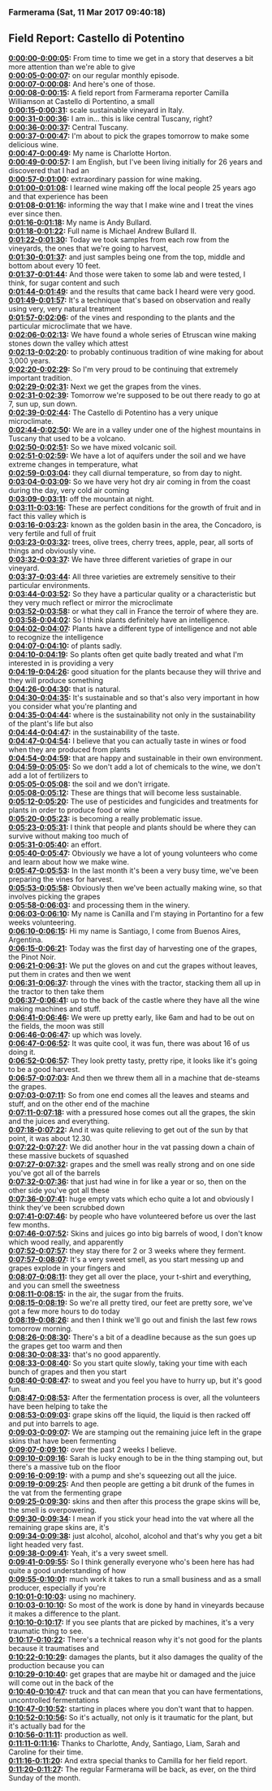 ### Farmerama  (Sat, 11 Mar 2017 09:40:18)
## Field Report: Castello di Potentino  
**[0:00:00-0:00:05](https://soundcloud.com/farmerama-radio/farmerama-field-report-castello-di-potentino#t=0:00:00):**  From time to time we get in a story that deserves a bit more attention than we're able to give  
**[0:00:05-0:00:07](https://soundcloud.com/farmerama-radio/farmerama-field-report-castello-di-potentino#t=0:00:05):**  on our regular monthly episode.  
**[0:00:07-0:00:08](https://soundcloud.com/farmerama-radio/farmerama-field-report-castello-di-potentino#t=0:00:07):**  And here's one of those.  
**[0:00:08-0:00:15](https://soundcloud.com/farmerama-radio/farmerama-field-report-castello-di-potentino#t=0:00:08):**  A field report from Farmerama reporter Camilla Williamson at Castello di Portentino, a small  
**[0:00:15-0:00:31](https://soundcloud.com/farmerama-radio/farmerama-field-report-castello-di-potentino#t=0:00:15):**  scale sustainable vineyard in Italy.  
**[0:00:31-0:00:36](https://soundcloud.com/farmerama-radio/farmerama-field-report-castello-di-potentino#t=0:00:31):**  I am in... this is like central Tuscany, right?  
**[0:00:36-0:00:37](https://soundcloud.com/farmerama-radio/farmerama-field-report-castello-di-potentino#t=0:00:36):**  Central Tuscany.  
**[0:00:37-0:00:47](https://soundcloud.com/farmerama-radio/farmerama-field-report-castello-di-potentino#t=0:00:37):**  I'm about to pick the grapes tomorrow to make some delicious wine.  
**[0:00:47-0:00:49](https://soundcloud.com/farmerama-radio/farmerama-field-report-castello-di-potentino#t=0:00:47):**  My name is Charlotte Horton.  
**[0:00:49-0:00:57](https://soundcloud.com/farmerama-radio/farmerama-field-report-castello-di-potentino#t=0:00:49):**  I am English, but I've been living initially for 26 years and discovered that I had an  
**[0:00:57-0:01:00](https://soundcloud.com/farmerama-radio/farmerama-field-report-castello-di-potentino#t=0:00:57):**  extraordinary passion for wine making.  
**[0:01:00-0:01:08](https://soundcloud.com/farmerama-radio/farmerama-field-report-castello-di-potentino#t=0:01:00):**  I learned wine making off the local people 25 years ago and that experience has been  
**[0:01:08-0:01:16](https://soundcloud.com/farmerama-radio/farmerama-field-report-castello-di-potentino#t=0:01:08):**  informing the way that I make wine and I treat the vines ever since then.  
**[0:01:16-0:01:18](https://soundcloud.com/farmerama-radio/farmerama-field-report-castello-di-potentino#t=0:01:16):**  My name is Andy Bullard.  
**[0:01:18-0:01:22](https://soundcloud.com/farmerama-radio/farmerama-field-report-castello-di-potentino#t=0:01:18):**  Full name is Michael Andrew Bullard II.  
**[0:01:22-0:01:30](https://soundcloud.com/farmerama-radio/farmerama-field-report-castello-di-potentino#t=0:01:22):**  Today we took samples from each row from the vineyards, the ones that we're going to harvest,  
**[0:01:30-0:01:37](https://soundcloud.com/farmerama-radio/farmerama-field-report-castello-di-potentino#t=0:01:30):**  and just samples being one from the top, middle and bottom about every 10 feet.  
**[0:01:37-0:01:44](https://soundcloud.com/farmerama-radio/farmerama-field-report-castello-di-potentino#t=0:01:37):**  And those were taken to some lab and were tested, I think, for sugar content and such  
**[0:01:44-0:01:49](https://soundcloud.com/farmerama-radio/farmerama-field-report-castello-di-potentino#t=0:01:44):**  and the results that came back I heard were very good.  
**[0:01:49-0:01:57](https://soundcloud.com/farmerama-radio/farmerama-field-report-castello-di-potentino#t=0:01:49):**  It's a technique that's based on observation and really using very, very natural treatment  
**[0:01:57-0:02:06](https://soundcloud.com/farmerama-radio/farmerama-field-report-castello-di-potentino#t=0:01:57):**  of the vines and responding to the plants and the particular microclimate that we have.  
**[0:02:06-0:02:13](https://soundcloud.com/farmerama-radio/farmerama-field-report-castello-di-potentino#t=0:02:06):**  We have found a whole series of Etruscan wine making stones down the valley which attest  
**[0:02:13-0:02:20](https://soundcloud.com/farmerama-radio/farmerama-field-report-castello-di-potentino#t=0:02:13):**  to probably continuous tradition of wine making for about 3,000 years.  
**[0:02:20-0:02:29](https://soundcloud.com/farmerama-radio/farmerama-field-report-castello-di-potentino#t=0:02:20):**  So I'm very proud to be continuing that extremely important tradition.  
**[0:02:29-0:02:31](https://soundcloud.com/farmerama-radio/farmerama-field-report-castello-di-potentino#t=0:02:29):**  Next we get the grapes from the vines.  
**[0:02:31-0:02:39](https://soundcloud.com/farmerama-radio/farmerama-field-report-castello-di-potentino#t=0:02:31):**  Tomorrow we're supposed to be out there ready to go at 7, sun up, sun down.  
**[0:02:39-0:02:44](https://soundcloud.com/farmerama-radio/farmerama-field-report-castello-di-potentino#t=0:02:39):**  The Castello di Potentino has a very unique microclimate.  
**[0:02:44-0:02:50](https://soundcloud.com/farmerama-radio/farmerama-field-report-castello-di-potentino#t=0:02:44):**  We are in a valley under one of the highest mountains in Tuscany that used to be a volcano.  
**[0:02:50-0:02:51](https://soundcloud.com/farmerama-radio/farmerama-field-report-castello-di-potentino#t=0:02:50):**  So we have mixed volcanic soil.  
**[0:02:51-0:02:59](https://soundcloud.com/farmerama-radio/farmerama-field-report-castello-di-potentino#t=0:02:51):**  We have a lot of aquifers under the soil and we have extreme changes in temperature, what  
**[0:02:59-0:03:04](https://soundcloud.com/farmerama-radio/farmerama-field-report-castello-di-potentino#t=0:02:59):**  they call diurnal temperature, so from day to night.  
**[0:03:04-0:03:09](https://soundcloud.com/farmerama-radio/farmerama-field-report-castello-di-potentino#t=0:03:04):**  So we have very hot dry air coming in from the coast during the day, very cold air coming  
**[0:03:09-0:03:11](https://soundcloud.com/farmerama-radio/farmerama-field-report-castello-di-potentino#t=0:03:09):**  off the mountain at night.  
**[0:03:11-0:03:16](https://soundcloud.com/farmerama-radio/farmerama-field-report-castello-di-potentino#t=0:03:11):**  These are perfect conditions for the growth of fruit and in fact this valley which is  
**[0:03:16-0:03:23](https://soundcloud.com/farmerama-radio/farmerama-field-report-castello-di-potentino#t=0:03:16):**  known as the golden basin in the area, the Concadoro, is very fertile and full of fruit  
**[0:03:23-0:03:32](https://soundcloud.com/farmerama-radio/farmerama-field-report-castello-di-potentino#t=0:03:23):**  trees, olive trees, cherry trees, apple, pear, all sorts of things and obviously vine.  
**[0:03:32-0:03:37](https://soundcloud.com/farmerama-radio/farmerama-field-report-castello-di-potentino#t=0:03:32):**  We have three different varieties of grape in our vineyard.  
**[0:03:37-0:03:44](https://soundcloud.com/farmerama-radio/farmerama-field-report-castello-di-potentino#t=0:03:37):**  All three varieties are extremely sensitive to their particular environments.  
**[0:03:44-0:03:52](https://soundcloud.com/farmerama-radio/farmerama-field-report-castello-di-potentino#t=0:03:44):**  So they have a particular quality or a characteristic but they very much reflect or mirror the microclimate  
**[0:03:52-0:03:58](https://soundcloud.com/farmerama-radio/farmerama-field-report-castello-di-potentino#t=0:03:52):**  or what they call in France the terroir of where they are.  
**[0:03:58-0:04:02](https://soundcloud.com/farmerama-radio/farmerama-field-report-castello-di-potentino#t=0:03:58):**  So I think plants definitely have an intelligence.  
**[0:04:02-0:04:07](https://soundcloud.com/farmerama-radio/farmerama-field-report-castello-di-potentino#t=0:04:02):**  Plants have a different type of intelligence and not able to recognize the intelligence  
**[0:04:07-0:04:10](https://soundcloud.com/farmerama-radio/farmerama-field-report-castello-di-potentino#t=0:04:07):**  of plants sadly.  
**[0:04:10-0:04:19](https://soundcloud.com/farmerama-radio/farmerama-field-report-castello-di-potentino#t=0:04:10):**  So plants often get quite badly treated and what I'm interested in is providing a very  
**[0:04:19-0:04:26](https://soundcloud.com/farmerama-radio/farmerama-field-report-castello-di-potentino#t=0:04:19):**  good situation for the plants because they will thrive and they will produce something  
**[0:04:26-0:04:30](https://soundcloud.com/farmerama-radio/farmerama-field-report-castello-di-potentino#t=0:04:26):**  that is natural.  
**[0:04:30-0:04:35](https://soundcloud.com/farmerama-radio/farmerama-field-report-castello-di-potentino#t=0:04:30):**  It's sustainable and so that's also very important in how you consider what you're planting and  
**[0:04:35-0:04:44](https://soundcloud.com/farmerama-radio/farmerama-field-report-castello-di-potentino#t=0:04:35):**  where is the sustainability not only in the sustainability of the plant's life but also  
**[0:04:44-0:04:47](https://soundcloud.com/farmerama-radio/farmerama-field-report-castello-di-potentino#t=0:04:44):**  in the sustainability of the taste.  
**[0:04:47-0:04:54](https://soundcloud.com/farmerama-radio/farmerama-field-report-castello-di-potentino#t=0:04:47):**  I believe that you can actually taste in wines or food when they are produced from plants  
**[0:04:54-0:04:59](https://soundcloud.com/farmerama-radio/farmerama-field-report-castello-di-potentino#t=0:04:54):**  that are happy and sustainable in their own environment.  
**[0:04:59-0:05:05](https://soundcloud.com/farmerama-radio/farmerama-field-report-castello-di-potentino#t=0:04:59):**  So we don't add a lot of chemicals to the wine, we don't add a lot of fertilizers to  
**[0:05:05-0:05:08](https://soundcloud.com/farmerama-radio/farmerama-field-report-castello-di-potentino#t=0:05:05):**  the soil and we don't irrigate.  
**[0:05:08-0:05:12](https://soundcloud.com/farmerama-radio/farmerama-field-report-castello-di-potentino#t=0:05:08):**  These are things that will become less sustainable.  
**[0:05:12-0:05:20](https://soundcloud.com/farmerama-radio/farmerama-field-report-castello-di-potentino#t=0:05:12):**  The use of pesticides and fungicides and treatments for plants in order to produce food or wine  
**[0:05:20-0:05:23](https://soundcloud.com/farmerama-radio/farmerama-field-report-castello-di-potentino#t=0:05:20):**  is becoming a really problematic issue.  
**[0:05:23-0:05:31](https://soundcloud.com/farmerama-radio/farmerama-field-report-castello-di-potentino#t=0:05:23):**  I think that people and plants should be where they can survive without making too much of  
**[0:05:31-0:05:40](https://soundcloud.com/farmerama-radio/farmerama-field-report-castello-di-potentino#t=0:05:31):**  an effort.  
**[0:05:40-0:05:47](https://soundcloud.com/farmerama-radio/farmerama-field-report-castello-di-potentino#t=0:05:40):**  Obviously we have a lot of young volunteers who come and learn about how we make wine.  
**[0:05:47-0:05:53](https://soundcloud.com/farmerama-radio/farmerama-field-report-castello-di-potentino#t=0:05:47):**  In the last month it's been a very busy time, we've been preparing the vines for harvest.  
**[0:05:53-0:05:58](https://soundcloud.com/farmerama-radio/farmerama-field-report-castello-di-potentino#t=0:05:53):**  Obviously then we've been actually making wine, so that involves picking the grapes  
**[0:05:58-0:06:03](https://soundcloud.com/farmerama-radio/farmerama-field-report-castello-di-potentino#t=0:05:58):**  and processing them in the winery.  
**[0:06:03-0:06:10](https://soundcloud.com/farmerama-radio/farmerama-field-report-castello-di-potentino#t=0:06:03):**  My name is Canilla and I'm staying in Portantino for a few weeks volunteering.  
**[0:06:10-0:06:15](https://soundcloud.com/farmerama-radio/farmerama-field-report-castello-di-potentino#t=0:06:10):**  Hi my name is Santiago, I come from Buenos Aires, Argentina.  
**[0:06:15-0:06:21](https://soundcloud.com/farmerama-radio/farmerama-field-report-castello-di-potentino#t=0:06:15):**  Today was the first day of harvesting one of the grapes, the Pinot Noir.  
**[0:06:21-0:06:31](https://soundcloud.com/farmerama-radio/farmerama-field-report-castello-di-potentino#t=0:06:21):**  We put the gloves on and cut the grapes without leaves, put them in crates and then we went  
**[0:06:31-0:06:37](https://soundcloud.com/farmerama-radio/farmerama-field-report-castello-di-potentino#t=0:06:31):**  through the vines with the tractor, stacking them all up in the tractor to then take them  
**[0:06:37-0:06:41](https://soundcloud.com/farmerama-radio/farmerama-field-report-castello-di-potentino#t=0:06:37):**  up to the back of the castle where they have all the wine making machines and stuff.  
**[0:06:41-0:06:46](https://soundcloud.com/farmerama-radio/farmerama-field-report-castello-di-potentino#t=0:06:41):**  We were up pretty early, like 6am and had to be out on the fields, the moon was still  
**[0:06:46-0:06:47](https://soundcloud.com/farmerama-radio/farmerama-field-report-castello-di-potentino#t=0:06:46):**  up which was lovely.  
**[0:06:47-0:06:52](https://soundcloud.com/farmerama-radio/farmerama-field-report-castello-di-potentino#t=0:06:47):**  It was quite cool, it was fun, there was about 16 of us doing it.  
**[0:06:52-0:06:57](https://soundcloud.com/farmerama-radio/farmerama-field-report-castello-di-potentino#t=0:06:52):**  They look pretty tasty, pretty ripe, it looks like it's going to be a good harvest.  
**[0:06:57-0:07:03](https://soundcloud.com/farmerama-radio/farmerama-field-report-castello-di-potentino#t=0:06:57):**  And then we threw them all in a machine that de-steams the grapes.  
**[0:07:03-0:07:11](https://soundcloud.com/farmerama-radio/farmerama-field-report-castello-di-potentino#t=0:07:03):**  So from one end comes all the leaves and steams and stuff, and on the other end of the machine  
**[0:07:11-0:07:18](https://soundcloud.com/farmerama-radio/farmerama-field-report-castello-di-potentino#t=0:07:11):**  with a pressured hose comes out all the grapes, the skin and the juices and everything.  
**[0:07:18-0:07:22](https://soundcloud.com/farmerama-radio/farmerama-field-report-castello-di-potentino#t=0:07:18):**  And it was quite relieving to get out of the sun by that point, it was about 12.30.  
**[0:07:22-0:07:27](https://soundcloud.com/farmerama-radio/farmerama-field-report-castello-di-potentino#t=0:07:22):**  We did another hour in the vat passing down a chain of these massive buckets of squashed  
**[0:07:27-0:07:32](https://soundcloud.com/farmerama-radio/farmerama-field-report-castello-di-potentino#t=0:07:27):**  grapes and the smell was really strong and on one side you've got all of the barrels  
**[0:07:32-0:07:36](https://soundcloud.com/farmerama-radio/farmerama-field-report-castello-di-potentino#t=0:07:32):**  that just had wine in for like a year or so, then on the other side you've got all these  
**[0:07:36-0:07:41](https://soundcloud.com/farmerama-radio/farmerama-field-report-castello-di-potentino#t=0:07:36):**  huge empty vats which echo quite a lot and obviously I think they've been scrubbed down  
**[0:07:41-0:07:46](https://soundcloud.com/farmerama-radio/farmerama-field-report-castello-di-potentino#t=0:07:41):**  by people who have volunteered before us over the last few months.  
**[0:07:46-0:07:52](https://soundcloud.com/farmerama-radio/farmerama-field-report-castello-di-potentino#t=0:07:46):**  Skins and juices go into big barrels of wood, I don't know which wood really, and apparently  
**[0:07:52-0:07:57](https://soundcloud.com/farmerama-radio/farmerama-field-report-castello-di-potentino#t=0:07:52):**  they stay there for 2 or 3 weeks where they ferment.  
**[0:07:57-0:08:07](https://soundcloud.com/farmerama-radio/farmerama-field-report-castello-di-potentino#t=0:07:57):**  It's a very sweet smell, as you start messing up and grapes explode in your fingers and  
**[0:08:07-0:08:11](https://soundcloud.com/farmerama-radio/farmerama-field-report-castello-di-potentino#t=0:08:07):**  they get all over the place, your t-shirt and everything, and you can smell the sweetness  
**[0:08:11-0:08:15](https://soundcloud.com/farmerama-radio/farmerama-field-report-castello-di-potentino#t=0:08:11):**  in the air, the sugar from the fruits.  
**[0:08:15-0:08:19](https://soundcloud.com/farmerama-radio/farmerama-field-report-castello-di-potentino#t=0:08:15):**  So we're all pretty tired, our feet are pretty sore, we've got a few more hours to do today  
**[0:08:19-0:08:26](https://soundcloud.com/farmerama-radio/farmerama-field-report-castello-di-potentino#t=0:08:19):**  and then I think we'll go out and finish the last few rows tomorrow morning.  
**[0:08:26-0:08:30](https://soundcloud.com/farmerama-radio/farmerama-field-report-castello-di-potentino#t=0:08:26):**  There's a bit of a deadline because as the sun goes up the grapes get too warm and then  
**[0:08:30-0:08:33](https://soundcloud.com/farmerama-radio/farmerama-field-report-castello-di-potentino#t=0:08:30):**  that's no good apparently.  
**[0:08:33-0:08:40](https://soundcloud.com/farmerama-radio/farmerama-field-report-castello-di-potentino#t=0:08:33):**  So you start quite slowly, taking your time with each bunch of grapes and then you start  
**[0:08:40-0:08:47](https://soundcloud.com/farmerama-radio/farmerama-field-report-castello-di-potentino#t=0:08:40):**  to sweat and you feel you have to hurry up, but it's good fun.  
**[0:08:47-0:08:53](https://soundcloud.com/farmerama-radio/farmerama-field-report-castello-di-potentino#t=0:08:47):**  After the fermentation process is over, all the volunteers have been helping to take the  
**[0:08:53-0:09:03](https://soundcloud.com/farmerama-radio/farmerama-field-report-castello-di-potentino#t=0:08:53):**  grape skins off the liquid, the liquid is then racked off and put into barrels to age.  
**[0:09:03-0:09:07](https://soundcloud.com/farmerama-radio/farmerama-field-report-castello-di-potentino#t=0:09:03):**  We are stamping out the remaining juice left in the grape skins that have been fermenting  
**[0:09:07-0:09:10](https://soundcloud.com/farmerama-radio/farmerama-field-report-castello-di-potentino#t=0:09:07):**  over the past 2 weeks I believe.  
**[0:09:10-0:09:16](https://soundcloud.com/farmerama-radio/farmerama-field-report-castello-di-potentino#t=0:09:10):**  Sarah is lucky enough to be in the thing stamping out, but there's a massive tub on the floor  
**[0:09:16-0:09:19](https://soundcloud.com/farmerama-radio/farmerama-field-report-castello-di-potentino#t=0:09:16):**  with a pump and she's squeezing out all the juice.  
**[0:09:19-0:09:25](https://soundcloud.com/farmerama-radio/farmerama-field-report-castello-di-potentino#t=0:09:19):**  And then people are getting a bit drunk of the fumes in the vat from the fermenting grape  
**[0:09:25-0:09:30](https://soundcloud.com/farmerama-radio/farmerama-field-report-castello-di-potentino#t=0:09:25):**  skins and then after this process the grape skins will be, the smell is overpowering.  
**[0:09:30-0:09:34](https://soundcloud.com/farmerama-radio/farmerama-field-report-castello-di-potentino#t=0:09:30):**  I mean if you stick your head into the vat where all the remaining grape skins are, it's  
**[0:09:34-0:09:38](https://soundcloud.com/farmerama-radio/farmerama-field-report-castello-di-potentino#t=0:09:34):**  just alcohol, alcohol, alcohol and that's why you get a bit light headed very fast.  
**[0:09:38-0:09:41](https://soundcloud.com/farmerama-radio/farmerama-field-report-castello-di-potentino#t=0:09:38):**  Yeah, it's a very sweet smell.  
**[0:09:41-0:09:55](https://soundcloud.com/farmerama-radio/farmerama-field-report-castello-di-potentino#t=0:09:41):**  So I think generally everyone who's been here has had quite a good understanding of how  
**[0:09:55-0:10:01](https://soundcloud.com/farmerama-radio/farmerama-field-report-castello-di-potentino#t=0:09:55):**  much work it takes to run a small business and as a small producer, especially if you're  
**[0:10:01-0:10:03](https://soundcloud.com/farmerama-radio/farmerama-field-report-castello-di-potentino#t=0:10:01):**  using no machinery.  
**[0:10:03-0:10:10](https://soundcloud.com/farmerama-radio/farmerama-field-report-castello-di-potentino#t=0:10:03):**  So most of the work is done by hand in vineyards because it makes a difference to the plant.  
**[0:10:10-0:10:17](https://soundcloud.com/farmerama-radio/farmerama-field-report-castello-di-potentino#t=0:10:10):**  If you see plants that are picked by machines, it's a very traumatic thing to see.  
**[0:10:17-0:10:22](https://soundcloud.com/farmerama-radio/farmerama-field-report-castello-di-potentino#t=0:10:17):**  There's a technical reason why it's not good for the plants because it traumatises and  
**[0:10:22-0:10:29](https://soundcloud.com/farmerama-radio/farmerama-field-report-castello-di-potentino#t=0:10:22):**  damages the plants, but it also damages the quality of the production because you can  
**[0:10:29-0:10:40](https://soundcloud.com/farmerama-radio/farmerama-field-report-castello-di-potentino#t=0:10:29):**  get grapes that are maybe hit or damaged and the juice will come out in the back of the  
**[0:10:40-0:10:47](https://soundcloud.com/farmerama-radio/farmerama-field-report-castello-di-potentino#t=0:10:40):**  truck and that can mean that you can have fermentations, uncontrolled fermentations  
**[0:10:47-0:10:52](https://soundcloud.com/farmerama-radio/farmerama-field-report-castello-di-potentino#t=0:10:47):**  starting in places where you don't want that to happen.  
**[0:10:52-0:10:56](https://soundcloud.com/farmerama-radio/farmerama-field-report-castello-di-potentino#t=0:10:52):**  So it's actually, not only is it traumatic for the plant, but it's actually bad for the  
**[0:10:56-0:11:11](https://soundcloud.com/farmerama-radio/farmerama-field-report-castello-di-potentino#t=0:10:56):**  production as well.  
**[0:11:11-0:11:16](https://soundcloud.com/farmerama-radio/farmerama-field-report-castello-di-potentino#t=0:11:11):**  Thanks to Charlotte, Andy, Santiago, Liam, Sarah and Caroline for their time.  
**[0:11:16-0:11:20](https://soundcloud.com/farmerama-radio/farmerama-field-report-castello-di-potentino#t=0:11:16):**  And extra special thanks to Camilla for her field report.  
**[0:11:20-0:11:27](https://soundcloud.com/farmerama-radio/farmerama-field-report-castello-di-potentino#t=0:11:20):**  The regular Farmerama will be back, as ever, on the third Sunday of the month.  